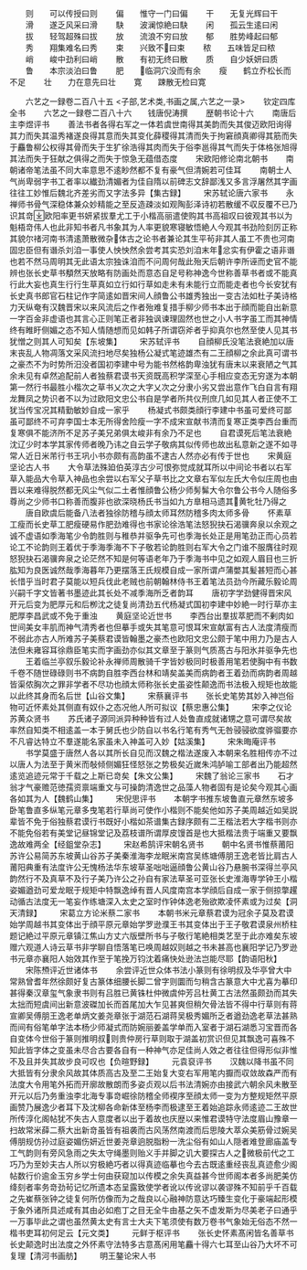 <!-- { "loadSidebar": true } -->
　　则　　可以传授曰则
　　偏　　惟守一门曰偏
　　干　　无复光辉曰干
　　滑　　遂乏风采曰滑
　　駃　　波澜惊絶曰駃
　　闲　　孤云生逺曰闲
　　拔　　轻驾超殊曰拔
　　放　　流浪不穷曰放
　　郁　　胜势峰起曰郁
　　秀　　翔集难名曰秀
　　束　　兴致不曰束
　　秾　　五味皆足曰秾
　　峭　　峻中劲利曰峭
　　散　　有初无终曰散
　　质　　自少妖妍曰质
　　鲁　　本宗淡泊曰鲁
　　肥　　临洞穴没而有余
　　瘦　　鹤立乔松长而不足
　　壮　　力在意先曰壮
　　寛　　踈散无检曰寛

　　六艺之一録卷二百八十五
<子部,艺术类,书画之属,六艺之一录>
　　钦定四库全书
　　六艺之一録卷二百八十六　　钱唐倪涛撰
　　歴朝书论十六
　　南唐后主李煜评书
　　善法书者各得右军之一体若虞世南得其美韵而失其俊迈欧阳询得其力而失其温秀褚遂良得其意而失其变化薛稷得其清而失于拘窘顔真卿得其筋而失于麤鲁柳公权得其骨而失于生犷徐浩得其肉而失于俗李邕得其气而失于体格张旭得其法而失于狂献之俱得之而失于惊急无蕴借态度
　　宋欧阳修论南北朝书
　　南朝诸帝笔法虽不同大率意思不逺眇然都不复有豪气但清婉若可佳耳
　　南朝士人气尚卑弱字书工者率以纎劲清媚者为佳自隋以前碑志文辞鄙浅又多言浮屠然其字画往往工妙惟后魏北齐差劣而又字法多异【集古録】
　　宋苏轼论唐六家书
　　永禅师书骨气深稳体兼众妙精能之至反造疎淡如观陶彭泽诗初若散缓不収反覆不已乃识其竒欧阳率更书妍紧拔羣尤工于小楷高丽遣使购其书高祖叹曰彼观其书以为魁梧竒伟人也此非知书者凡书象其为人率更貌寒寝敏悟絶人今观其书劲险刻厉正称其貌尔禇河南书清逺萧散微杂体古之论书者兼论其生平茍非其人虽工不贵也河南固忠臣但有谮杀刘洎一事使人怏怏然余尝考其实恐刘洎末年忿实有伊霍之语非谮也若不然马周明其无此语太宗独诛洎而不问周何哉此殆天后朝许李所诬而史官不能辨也张长史草书頺然天放略有防画处而意态自足号称神逸今世称善草书者或不能真行此大妄也真生行行生草真如立行如行草如走未有未能行立而能走者也今长安犹有长史真书郎官石柱记作字简逺如晋宋间人顔鲁公书雄秀独出一变古法如杜子美诗格力天纵奄有汉魏晋宋以来风流后之作者殆难复措手柳少师书本出于顔而能自出新意一字百金非虚语也其言心正则笔正者非独讽谏理固然也世之小人书字虽工而其神情终有睢盱侧媚之态不知人情随想而见如韩子所谓窃斧者乎抑真尔也然至使人见其书犹憎之则其人可知矣【东坡集】
　　宋苏轼评书
　　自顔柳氏没笔法衰絶加以唐末丧乱人物凋落文采风流扫地尽矣独杨公凝式笔迹雄杰有二王顔柳之余此真可谓书之豪杰不为时势所汨没者国初李建中号为能书然格韵卑浊犹有唐末以来衰陋之气其余未见有卓然追配前人者独蔡君谟书天资既高积学深至心手相应变态无穷遂为本朝第一然行书最胜小楷次之草书乂次之大字乂次之分隶小劣又尝出意作飞白自言有翔龙舞凤之势识者不以为过欧阳文忠公书自是学者所共仪刑庶几如见其人者正使不工犹当传宝况其精勤敏妙自成一家乎
　　杨凝式书颇类顔行李建中书虽可爱终可鄙虽可鄙终不可弃李国士本无所得舍险瘦一字不成宋宣献书清而复寒正类李西台重而复寒俱不能济所不足苏子美兄弟俱太峻非有余乃不足也
　　自君谟死后笔法衰絶沈辽少时本学其家传师者晚乃讳之自云学子敬病其似传师也故出私意新之遂不如寻常人近日米芾行书王巩小书亦颇有高韵虽不逮古人然亦必有传于世也
　　宋黄庭坚论古人书
　　大令草法殊廹伯英淳古少可恨弥觉成就耳所以中间论书者以右军草入能品大令草入神品也余尝以右军父子草书比之文章右军似左氏大令似庄周也由晋以来难得脱然都无风尘气似二土者惟顔鲁公杨少师髣髴大令尔鲁公书今人随俗多尊尚之少师书口称善而腹非也欲深晓杨氏书当如九方臯相马遗其黄牝牡乃得之
　　唐自欧虞后能备八法者独徐防稽与顔太师耳然防稽多肉太师多骨
　　怀素草工瘦而长史草工肥瘦硬易作肥劲难得也书家论徐浩笔法怒猊抉石渴骥奔泉以余观之诚不虚语如季海笔少令韵胜则与稚恭并驱争先可也季海长处正是用笔劲正而心员若论工不论韵则王着优于季海季海不下子敬若论韵胜则右军大令之门谁不服膺往时观怒猊抉石渴骥奔泉之论茫然不知是何等语老年乃于季海书中见之如观人眉目也三折肱知为良医诚然哉季海暮年乃更摆落王氏规模自成一家所谓卢蒲嫳其髪甚短而心甚长惜乎当时君子莫能以短兵伐此老贼也前朝翰林侍书王着笔法员劲今所藏乐毅论周兴嗣千字文皆著书墨迹此其长处不减季海所乏者韵耳
　　唐初字学劲健得晋宋风开元后变为肥厚元和后栁沈之徒复尚清劲五代杨凝式国初李建中妙絶一时行草亦主肥厚李昌武或不免于重浊
　　黄庭坚论近世书
　　李西台出羣拔萃肥而不剰肉如世间美女丰肌而神气清秀者也但摹手或失其笔意可恨耳宋宣献富有古人法度清瘦而不弱此亦古人所难苏子美蔡君谟皆翰墨之豪杰也欧阳文忠公颇于笔中用力乃是古人法但未雍容耳徐鼎臣笔实而字画劲亦似其文章至于篆则气质髙古与阳氷并驱争先也
　　王着临兰亭叙乐毅论补永禅师周散骑千字皆妙极同时极善用笔若使胸中有书数千卷不随世碌碌则书不病韵自胜李西台林和靖矣盖美而病韵者王着劲而病韵者周越皆渠侬胸次之罪非学者不尽功也顔太师称张长史虽姿性颠逸而书法极入规矩也故能以此终其身而名后世【山谷文集】
　　宋蔡襄评书
　　张长史笔势其妙入神岂俗物可近怀素处其侧直有奴仆之态况他人所可拟议【蔡忠惠公集】
　　宋李之仪论苏黄众贤书
　　苏氏诸子源同派异种种皆有过人处鲁直成就诸甥之意可谓尽矣故率然自知类不相逺盖一本于舅氏也少防自以书名行笔有秀气无咎骎骎欲度骅骝要亦不凡睿达特立不羣遂能名家虽未入神盖可入妙【姑溪集】
　　宋朱晦庵评书
　　书学莫盛于唐然人各以其所长自见而汉魏之楷法遂废入本朝来名胜相传亦不过以唐人为法至于黄米而敧倾侧媚狂怪怒张之势极矣近嵗朱鸿胪喻工部者出乃能超然逺览追迹元常于千载之上斯已竒矣【朱文公集】
　　宋魏了翁论三家书
　　石才翁才气豪赡范徳孺资禀端重文与可操韵清逸世之品藻人物者固有是论矣今观其心画各如其为人【魏鹤山集】
　　宋倪思评书
　　本朝字书推东坡鲁直元章然东坡多卧笔鲁直多纵笔元章多曳笔若行草尚可使作小楷则不能矣他如苏子美周越近如吴説辈皆不免于俗独蔡君谟行书既好小楷如茶谱集古録序颇有二王楷法若大字楷书则亦不能免俗若有美堂记昼锦堂记及荔枝谱所谓厚皮馒首是也大抵楷法贵于端重又要飘逸故难两全【经鉏堂杂志】
　　宋赵希鹄评宋朝名贤书
　　朝中名贤书惟蔡莆阳苏许公易简苏东坡黄山谷苏子美秦淮海李龙眠米南宫吴练塘傅朋王逸老皆比肩古人莆阳典重有法度许公无愧杨法华东坡草圣咄咄逼顔鲁公黄山谷乃悬腕书深得兰亭风韵然行不及真草不及行子美乃许公之孙自有家法草圣可亚张长史淮海専学钟王小楷姿媚遒劲可爱龙眠于规矩中特飘逸绰有晋人风度南宫本学顔后自成一家于侧掠撆趯动循古法度无一笔妄作练塘深入太史之室时作钟体逸老殆欲欺凌怀素或为过矣【洞天清録】
　　宋葛立方论米蔡二家书
　　本朝书米元章蔡君谟为冠余子莫及君谟始学周越书其变体出于顔平原元章始学罗逊濮王书其变体出于王子敬君谟泉州桥柱题记絶过平原元章镇江焦山方丈六版壁所书与子敬行笔絶相类艺至于此亦难矣东坡赠六观道人诗云草书非学聊自悟落笔已唤周越奴则越之书未甚高也襄阳学记乃罗逊书元章亦襄阳人始效其作至于笔挽万钧沈着痛快处逊法岂能尽耶【韵语阳秋】
　　宋陈槱评近世诸体书
　　余尝评近世众体书法小篆则有徐明叔及华亭曾大中常熟曾耆年然徐颇好复古篆体细腰长脚二曾字则圜而匀稍含古篆意大中尤喜为摹印甚得秦汉章玺气象隶书则有吕胜已黄铢杜仲微虞仲芳吕杜黄工古法然虽颇劲而其失太拙而短虞间出新意波磔加长而首尾加大乍见甚爽但稍欠骨法皆不得中行草则有蒋宣卿吴傅朋王逸老单炳文姜尧章张于湖范石湖蒋吴极秀媚所乏者遒劲逸老草法甚熟而间有俗笔单字法本杨少师凝式而防婉丽姜盖学单而入室者于湖石湖悉习宝晋而各自变体今世俗于篆则推明叔则贵仲房行草则取于湖盖初赏识但见其飘逸可喜殊不知此皆字体之变虽未尽合古要各自有一种神气亦足佳尚人效之者往往但得形似非惟不及且并失其故步良可叹也【负暄野録】
　　元袁裒评书
　　汉魏以降书虽不同大抵皆有分隶余风故其体质高古及至二王始复大变右军用笔内擫而収敛故森严而有法度大令用笔外拓而开廓故散朗而多姿贞观以后书法清婉亦由接武六朝余风未散至开元以后乃务重浊李北海专事竒崛徐防稽全师褉序至顔太师一变为方整规矩然平原画赞乃展逸少者耳下及沈柳各命新体至杨李而极逮至王着始追踪永师逺迹二王故世所传淳化阁帖犹不失古人意度者以出于着故也庆歴以来惟君谟特守法度眉山豫章一扫故常米薛二蔡大出新竒虽皆有祖袭而古风荡然南渡而后思陵大萃众美筋骨过婉吴傅朋规仿孙过庭姿媚伤妍近世姜尧章逈脱脂粉一洗尘俗有如山人隠者难登廊庙盖专工气韵则有旁风急雨之失太守绳墨则贻义手并脚之讥大要探古人之微极前代之工巧乃为至妙夫古人所以穷极絶巧者以得真迹临摹也今去古既逺重经丧乱真迹愈少阁帖数行价逾金玉穷乡学士何由获窥加以传模之余失真益甚今世师阁本者多尚肥美仿绛刻者率务竒劲茍记忆所遗本态呈露致使学者讹以传讹谬以袭谬殊不知前乎千百载之先崔蔡张钟之徒复何所仿像而为之哉良以心融神防意达巧臻生变化于豪端起形模于象外诸所具述咸有其由必如庖丁之目无全牛由基之矢不虚发斯为尽美老子曰通乎一万事毕此之谓也虽然黄太史有言士大夫下笔须使有数万卷书气象始无俗态不然一楷书吏耳初何足云【元文类】
　　元鲜于枢评书
　　张长史怀素髙闲皆名善草书长史颠逸时出法度之外怀素守法特多古意髙闲用笔麤十得六七耳至山谷乃大坏不可复理【清河书画舫】
　　明王鏊论宋人书
